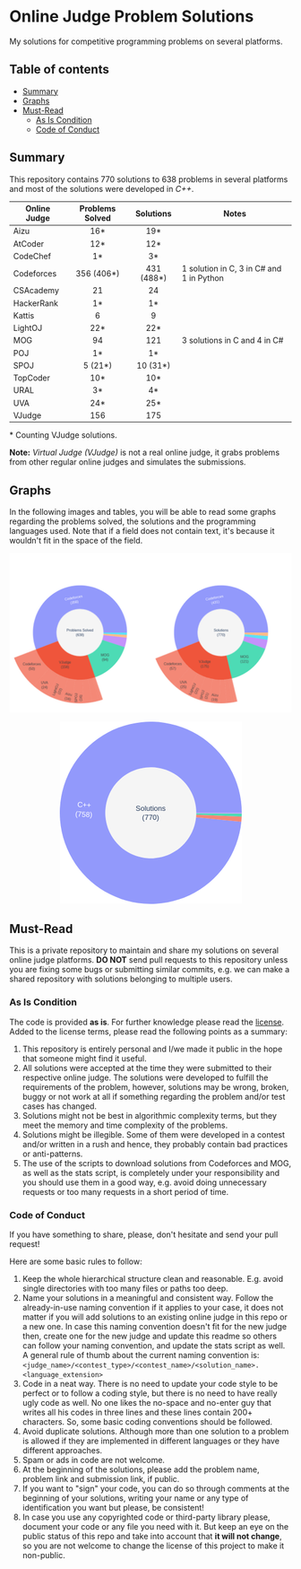 # Online Judge Problem Solutions

My solutions for competitive programming problems on several platforms.

## Table of contents

- [Summary](#summary)
- [Graphs](#graphs)
- [Must-Read](#must-read)
  - [As Is Condition](#as-is-condition)
  - [Code of Conduct](#code-of-conduct)

## Summary

This repository contains 770 solutions to 638 problems in several platforms and most of the
solutions were developed in *C++*.

| Online Judge | Problems Solved | Solutions  | Notes                                    |
| ------------ | :-------------: | :-------:  | -----                                    |
| Aizu         | 16*             | 19*        |                                          |
| AtCoder      | 12*             | 12*        |                                          |
| CodeChef     | 1*              | 3*         |                                          |
| Codeforces   | 356 (406*)      | 431 (488*) | 1 solution in C, 3 in C# and 1 in Python |
| CSAcademy    | 21              | 24         |                                          |
| HackerRank   | 1*              | 1*         |                                          |
| Kattis       | 6               | 9          |                                          |
| LightOJ      | 22*             | 22*        |                                          |
| MOG          | 94              | 121        | 3 solutions in C and 4 in C#             |
| POJ          | 1*              | 1*         |                                          |
| SPOJ         | 5 (21*)         | 10 (31*)   |                                          |
| TopCoder     | 10*             | 10*        |                                          |
| URAL         | 3*              | 4*         |                                          |
| UVA          | 24*             | 25*        |                                          |
| VJudge       | 156             | 175        |                                          |

\* Counting VJudge solutions.

**Note:**  *Virtual Judge (VJudge)* is not a real online judge, it grabs problems from other
regular online judges and simulates the submissions.

## Graphs

In the following images and tables, you will be able to read some graphs regarding the problems
solved, the solutions and the programming languages used. Note that if a field does not contain
text, it's because it wouldn't fit in the space of the field.

<p align="center"><img src=".resources/solutions.png"></p>
<p align="center"><img src=".resources/languages.png"></p>

## Must-Read

This is a private repository to maintain and share my solutions on several online judge
platforms. **DO NOT** send pull requests to this repository unless you are fixing some bugs or
submitting similar commits, e.g. we can make a shared repository with solutions belonging to
multiple users.

### As Is Condition

The code is provided **as is**. For further knowledge please read the [license](./license). Added
to the license terms, please read the following points as a summary:

1. This repository is entirely personal and I/we made it public in the hope that someone might find
it useful.
2. All solutions were accepted at the time they were submitted to their respective online judge.
The solutions were developed to fulfill the requirements of the problem, however, solutions may be
wrong, broken, buggy or not work at all if something regarding the problem and/or test cases has
changed.
3. Solutions might not be best in algorithmic complexity terms, but they meet the memory and time
complexity of the problems.
4. Solutions might be illegible. Some of them were developed in a contest and/or written in a rush
and hence, they probably contain bad practices or anti-patterns.
5. The use of the scripts to download solutions from Codeforces and MOG, as well as the stats
script, is completely under your responsibility and you should use them in a good way, e.g. avoid
doing unnecessary requests or too many requests in a short period of time.

### Code of Conduct

If you have something to share, please, don't hesitate and send your pull request!

Here are some basic rules to follow:

1. Keep the whole hierarchical structure clean and reasonable. E.g. avoid single directories with
too many files or paths too deep.
2. Name your solutions in a meaningful and consistent way. Follow the already-in-use naming
convention if it applies to your case, it does not matter if you will add solutions to an existing
online judge in this repo or a new one. In case this naming convention doesn't fit for the new
judge then, create one for the new judge and update this readme so others can follow your naming
convention, and update the stats script as well. A general rule of thumb about the current naming
convention is:  
    `<judge_name>/<contest_type>/<contest_name>/<solution_name>.<language_extension>`
3. Code in a neat way. There is no need to update your code style to be perfect or to follow a
coding style, but there is no need to have really ugly code as well. No one likes the no-space and
no-enter guy that writes all his codes in three lines and these lines contain 200+ characters. So,
some basic coding conventions should be followed.
4. Avoid duplicate solutions. Although more than one solution to a problem is allowed if they are
implemented in different languages or they have different approaches.
5. Spam or ads in code are not welcome.
6. At the beginning of the solutions, please add the problem name, problem link and submission
link, if public.
7. If you want to "sign" your code, you can do so through comments at the beginning of your
solutions, writing your name or any type of identification you want but please, be consistent!
8. In case you use any copyrighted code or third-party library please, document your code or any
file you need with it. But keep an eye on the public status of this repo and take into account that
**it will not change**, so you are not welcome to change the license of this project to make it
non-public.
